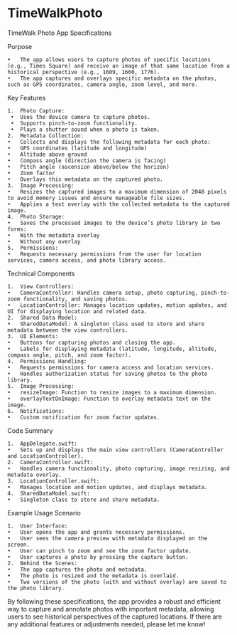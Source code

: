 # TimeWalkPhoto


TimeWalk Photo App Specifications

Purpose

	•	The app allows users to capture photos of specific locations (e.g., Times Square) and receive an image of that same location from a historical perspective (e.g., 1609, 1660, 1776).
	•	The app captures and overlays specific metadata on the photos, such as GPS coordinates, camera angle, zoom level, and more.

Key Features

	1.	Photo Capture:
	 •	Uses the device camera to capture photos.
	 •	Supports pinch-to-zoom functionality.
	 •	Plays a shutter sound when a photo is taken.
	2.	Metadata Collection:
	•	Collects and displays the following metadata for each photo:
	•	GPS coordinates (latitude and longitude)
	•	Altitude above ground
	•	Compass angle (direction the camera is facing)
	•	Pitch angle (ascension above/below the horizon)
	•	Zoom factor
	•	Overlays this metadata on the captured photo.
	3.	Image Processing:
	•	Resizes the captured images to a maximum dimension of 2048 pixels to avoid memory issues and ensure manageable file sizes.
	•	Applies a text overlay with the collected metadata to the captured image.
	4.	Photo Storage:
	•	Saves the processed images to the device’s photo library in two forms:
	•	With the metadata overlay
	•	Without any overlay
	5.	Permissions:
	•	Requests necessary permissions from the user for location services, camera access, and photo library access.

Technical Components

	1.	View Controllers:
	•	CameraController: Handles camera setup, photo capturing, pinch-to-zoom functionality, and saving photos.
	•	LocationController: Manages location updates, motion updates, and UI for displaying location and related data.
	2.	Shared Data Model:
	•	SharedDataModel: A singleton class used to store and share metadata between the view controllers.
	3.	UI Elements:
	•	Buttons for capturing photos and closing the app.
	•	Labels for displaying metadata (latitude, longitude, altitude, compass angle, pitch, and zoom factor).
	4.	Permissions Handling:
	•	Requests permissions for camera access and location services.
	•	Handles authorization status for saving photos to the photo library.
	5.	Image Processing:
	•	resizeImage: Function to resize images to a maximum dimension.
	•	overlayTextOnImage: Function to overlay metadata text on the image.
	6.	Notifications:
	•	Custom notification for zoom factor updates.

Code Summary

	1.	AppDelegate.swift:
	•	Sets up and displays the main view controllers (CameraController and LocationController).
	2.	CameraController.swift:
	•	Handles camera functionality, photo capturing, image resizing, and metadata overlay.
	3.	LocationController.swift:
	•	Manages location and motion updates, and displays metadata.
	4.	SharedDataModel.swift:
	•	Singleton class to store and share metadata.

Example Usage Scenario

	1.	User Interface:
	•	User opens the app and grants necessary permissions.
	•	User sees the camera preview with metadata displayed on the screen.
	•	User can pinch to zoom and see the zoom factor update.
	•	User captures a photo by pressing the capture button.
	2.	Behind the Scenes:
	•	The app captures the photo and metadata.
	•	The photo is resized and the metadata is overlaid.
	•	Two versions of the photo (with and without overlay) are saved to the photo library.

By following these specifications, the app provides a robust and efficient way to capture and annotate photos with important metadata, allowing users to see historical perspectives of the captured locations. If there are any additional features or adjustments needed, please let me know!
